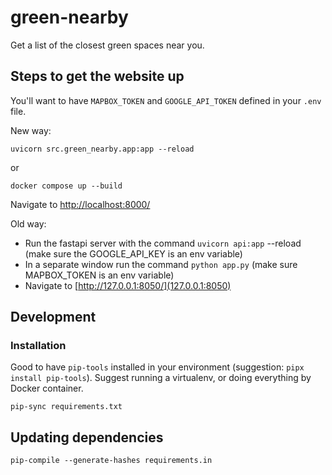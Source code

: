 # green-nearby
Get a list of the closest green spaces near you.

## Steps to get the website up

You'll want to have `MAPBOX_TOKEN` and `GOOGLE_API_TOKEN` defined in your `.env` file.

New way:

```
uvicorn src.green_nearby.app:app --reload
```
or
```
docker compose up --build
```

Navigate to [http://localhost:8000/](localhost:8000)

Old way:
* Run the fastapi server with the command `uvicorn api:app` --reload (make sure the GOOGLE_API_KEY is an env variable)
* In a separate window run the command `python app.py` (make sure MAPBOX_TOKEN is an env variable)
* Navigate to [http://127.0.0.1:8050/](127.0.0.1:8050)


## Development

### Installation

Good to have `pip-tools` installed in your environment (suggestion: `pipx install pip-tools`).  Suggest running a virtualenv, or doing everything by Docker container.

```
pip-sync requirements.txt
```

## Updating dependencies

```
pip-compile --generate-hashes requirements.in
```
